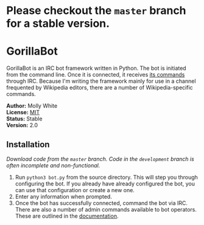 # Please checkout the `master` branch for a stable version.

# GorillaBot
GorillaBot is an IRC bot framework written in Python. The bot is initiated from the command line. Once it is connected, it receives [its commands](https://github.com/mollywhite/GorillaBot/blob/master/docs/commands.md) through IRC. Because I'm writing the framework mainly for use in a channel frequented by Wikipedia editors, there are a number of Wikipedia-specific commands.

__Author:__ Molly White<br />
__License:__ [MIT](http://opensource.org/licenses/MIT)<br/>
__Status:__ Stable<br />
__Version:__ 2.0

## Installation
_Download code from the `master` branch. Code in the `development` branch is often incomplete and non-functional._

1. Run `python3 bot.py` from the source directory. This will step you through configuring the bot. If you already have already configured the bot, you can use that configuration or create a new one.
2. Enter any information when prompted.
3. Once the bot has successfully connected, command the bot via IRC. There are also a number of admin commands available to bot operators. These are outlined in the [documentation](http://molly.github.io/GorillaBot/).
